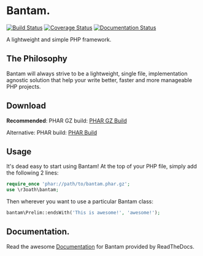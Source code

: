 # Bantam.
[![Build Status](https://travis-ci.org/r3oath/bantam.svg?branch=master)](https://travis-ci.org/r3oath/bantam)
[![Coverage Status](https://coveralls.io/repos/r3oath/bantam/badge.svg)](https://coveralls.io/r/r3oath/bantam)
[![Documentation Status](https://readthedocs.org/projects/bantam/badge/?version=latest)](https://readthedocs.org/projects/bantam/?badge=latest)

A lightweight and simple PHP framework.

## The Philosophy

Bantam will always strive to be a lightweight, single file, implementation agnostic
solution that help your write better, faster and more manageable PHP projects.

## Download

**Recommended**: PHAR GZ build: [PHAR GZ Build](https://github.com/r3oath/bantam/blob/master/build/bantam.phar.gz?raw=true)

Alternative: PHAR build: [PHAR Build](https://github.com/r3oath/bantam/blob/master/build/bantam.phar?raw=true)

## Usage
It's dead easy to start using Bantam! At the top of your PHP file, simply add the following 2 lines:

```php
require_once 'phar://path/to/bantam.phar.gz';
use \r3oath\bantam;
```

Then wherever you want to use a particular Bantam class:

```php
bantam\Prelim::endsWith('This is awesome!', 'awesome!');
```

## Documentation.
Read the awesome [Documentation](http://bantam.readthedocs.org/ "Documentation") for Bantam provided by ReadTheDocs.

